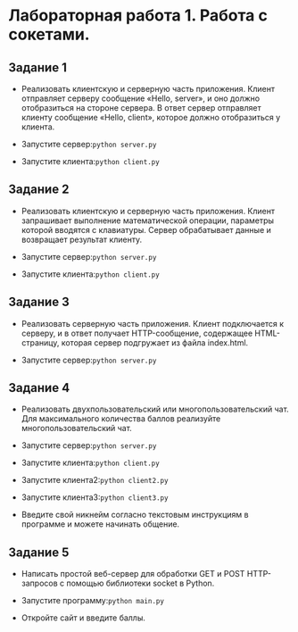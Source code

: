 # Лабораторная работа 1. Работа с сокетами.

## Задание 1
* Реализовать клиентскую и серверную часть приложения. Клиент отправляет серверу сообщение «Hello, server», и оно должно отобразиться на стороне сервера. В ответ сервер отправляет клиенту сообщение «Hello, client», которое должно отобразиться у клиента.

* Запустите сервер:`python server.py` 
* Запустите клиента:`python client.py` 

## Задание 2
* Реализовать клиентскую и серверную часть приложения. Клиент запрашивает выполнение математической операции, параметры которой вводятся с клавиатуры. Сервер обрабатывает данные и возвращает результат клиенту.

* Запустите сервер:`python server.py` 
* Запустите клиента:`python client.py` 

## Задание 3
* Реализовать серверную часть приложения. Клиент подключается к серверу, и в ответ получает HTTP-сообщение, содержащее HTML-страницу, которая сервер подгружает из файла index.html.

* Запустите сервер:`python server.py` 

## Задание 4
* Реализовать двухпользовательский или многопользовательский чат. Для максимального количества баллов реализуйте многопользовательский чат.

* Запустите сервер:`python server.py` 
* Запустите клиента:`python client.py`
* Запустите клиента2:`python client2.py`
* Запустите клиента3:`python client3.py`
* Введите свой никнейм согласно текстовым инструкциям в программе и можете начинать общение.

## Задание 5
* Написать простой веб-сервер для обработки GET и POST HTTP-запросов с помощью библиотеки socket в Python.

* Запустите программу:`python main.py`
* Откройте сайт и введите баллы.

